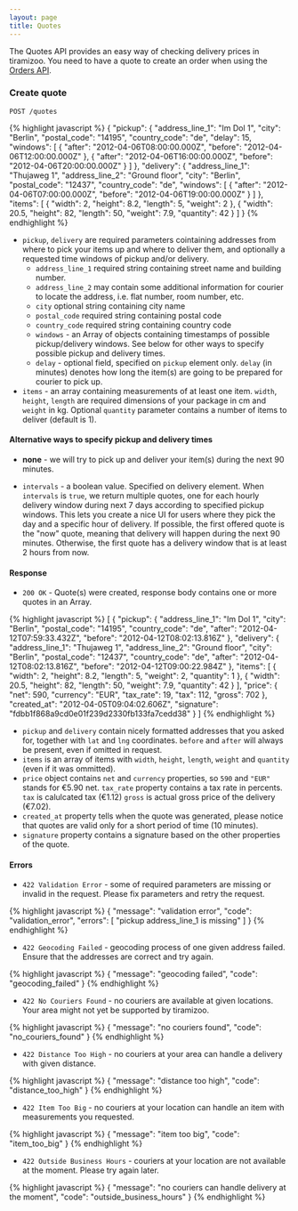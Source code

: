 ```yaml
---
layout: page
title: Quotes
---
```


The Quotes API provides an easy way of checking delivery prices in
tiramizoo. You need to have a quote to create an order when using the
[Orders API](/orders.html).

### Create quote

```
POST /quotes
```

{% highlight javascript %}
{
  "pickup": {
    "address_line_1": "Im Dol 1",
    "city": "Berlin",
    "postal_code": "14195",
    "country_code": "de",
    "delay": 15,
    "windows": [
      { "after": "2012-04-06T08:00:00.000Z", "before": "2012-04-06T12:00:00.000Z" },
      { "after": "2012-04-06T16:00:00.000Z", "before": "2012-04-06T20:00:00.000Z" }
    ]
  },
  "delivery": {
    "address_line_1": "Thujaweg 1",
    "address_line_2": "Ground floor",
    "city": "Berlin",
    "postal_code": "12437",
    "country_code": "de",
    "windows": [
      { "after": "2012-04-06T07:00:00.000Z", "before": "2012-04-06T19:00:00.000Z" }
    ]
  },
  "items": [
    {
      "width": 2,
      "height": 8.2,
      "length": 5,
      "weight": 2
    },
    {
      "width": 20.5,
      "height": 82,
      "length": 50,
      "weight": 7.9,
      "quantity": 42
    }
  ]
}
{% endhighlight %}

* `pickup`, `delivery` are required parameters cointaining addresses
   from where to pick your items up and where to deliver them, and
   optionally a requested time windows of pickup and/or delivery.
  * `address_line_1` required string containing street name and
    building number.
  * `address_line_2` may contain some additional information for
    courier to locate the address, i.e. flat number, room number, etc.
  * `city` optional string containing city name
  * `postal_code` required string containing postal code
  * `country_code` required string containing country code
  * `windows` - an Array of objects containing timestamps of possible
    pickup/delivery windows. See below for other ways to specify
    possible pickup and delivery times.
  * `delay` - optional field, specified on `pickup` element
    only. `delay` (in minutes) denotes how long the item(s) are going
    to be prepared for courier to pick up.
* `items` - an array containing measurements of at least one item.
  `width`, `height`, `length` are required dimensions of your package
  in cm and `weight` in kg. Optional `quantity` parameter contains a
  number of items to deliver (default is 1).

#### Alternative ways to specify pickup and delivery times

* **none** - we will try to pick up and deliver your item(s) during the next
    90 minutes.

* `intervals` - a boolean value. Specified on delivery element.
  When `intervals` is `true`, we return multiple quotes, one for
  each hourly delivery window during next 7 days according to
  specified pickup windows. This lets you create a nice UI for users
  where they pick the day and a specific hour of delivery. If possible,
  the first offered quote is the "now" quote, meaning that delivery
  will happen during the next 90 minutes. Otherwise, the first quote
  has a delivery window that is at least 2 hours from now.

#### Response

* `200 OK` - Quote(s) were created, response body contains one or more
  quotes in an Array.

{% highlight javascript %}
[
  {
    "pickup": {
      "address_line_1": "Im Dol 1",
      "city": "Berlin",
      "postal_code": "14195",
      "country_code": "de",
      "after": "2012-04-12T07:59:33.432Z",
      "before": "2012-04-12T08:02:13.816Z"
    },
    "delivery": {
      "address_line_1": "Thujaweg 1",
      "address_line_2": "Ground floor",
      "city": "Berlin",
      "postal_code": "12437",
      "country_code": "de",
      "after": "2012-04-12T08:02:13.816Z",
      "before": "2012-04-12T09:00:22.984Z"
    },
    "items": [
      {
        "width": 2,
        "height": 8.2,
        "length": 5,
        "weight": 2,
        "quantity": 1
      },
      {
        "width": 20.5,
        "height": 82,
        "length": 50,
        "weight": 7.9,
        "quantity": 42
      }
    ],
    "price": {
      "net": 590,
      "currency": "EUR",
      "tax_rate": 19,
      "tax": 112,
      "gross": 702
    },
    "created_at": "2012-04-05T09:04:02.606Z",
    "signature": "fdbb1f868a9cd0e01f239d2330fb133fa7cedd38"
  }
]
{% endhighlight %}


* `pickup` and `delivery` contain nicely formatted addresses that you
  asked for, together with `lat` and `lng` coordinates. `before` and
  `after` will always be present, even if omitted in request.
* `items` is an array of items with `width`, `height`, `length`,
  `weight` and `quantity` (even if it was ommitted).
* `price` object contains `net` and `currency` properties, so `590`
  and `"EUR"` stands for €5.90 net. `tax_rate` property contains a tax
  rate in percents. `tax` is calulcated tax (€1.12) `gross` is actual
  gross price of the delivery (€7.02).
* `created_at` property tells when the quote was generated, please
  notice that quotes are valid only for a short period of time (10
  minutes).
* `signature` property contains a signature based on the other
  properties of the quote.

#### Errors

* `422 Validation Error` - some of required parameters are missing or
  invalid in the request. Please fix parameters and retry the request.

{% highlight javascript %}
{
  "message": "validation error",
  "code": "validation_error",
  "errors": [
    "pickup address_line_1 is missing"
  ]
}
{% endhighlight %}

* `422 Geocoding Failed` - geocoding process of one given address
  failed. Ensure that the addresses are correct and try again.

{% highlight javascript %}
{
  "message": "geocoding failed",
  "code": "geocoding_failed"
}
{% endhighlight %}

* `422 No Couriers Found` - no couriers are available at given
  locations. Your area might not yet be supported by tiramizoo.

{% highlight javascript %}
{
  "message": "no couriers found",
  "code": "no_couriers_found"
}
{% endhighlight %}

* `422 Distance Too High` - no couriers at your area can handle a
  delivery with given distance.

{% highlight javascript %}
{
  "message": "distance too high",
  "code": "distance_too_high"
}
{% endhighlight %}

* `422 Item Too Big` - no couriers at your location can handle an item
  with measurements you requested.

{% highlight javascript %}
{
  "message": "item too big",
  "code": "item_too_big"
}
{% endhighlight %}

* `422 Outside Business Hours` - couriers at your location are not
  available at the moment. Please try again later.

{% highlight javascript %}
{
  "message": "no couriers can handle delivery at the moment",
  "code": "outside_business_hours"
}
{% endhighlight %}
